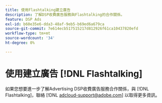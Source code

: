 ```yaml
---
title: 使用Flashtalking建立廣告
description: 了解DSP收費廣告服務與Flashtalking的合作關係。
feature: DSP Ads
exl-id: b60e35e6-dda3-48af-9eb5-b69ed6a679ca
source-git-commit: 7e614ecb517515217d812926f61ca10437820efd
workflow-type: tm+mt
source-wordcount: '34'
ht-degree: 0%

---
```


# 使用建立廣告 [!DNL Flashtalking]

如果您想要進一步了解Advertising DSP收費廣告服務合作關係，與 [!DNL Flashtalking]，聯絡 [!DNL adcloud-support@adobe.com] 以取得更多資訊。
